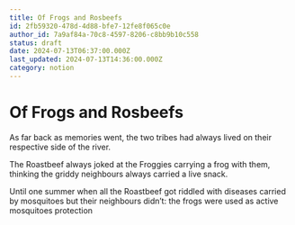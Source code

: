 ```yaml
---
title: Of Frogs and Rosbeefs
id: 2fb59320-478d-4d88-bfe7-12fe8f065c0e
author_id: 7a9af84a-70c8-4597-8206-c8bb9b10c558
status: draft
date: 2024-07-13T06:37:00.000Z
last_updated: 2024-07-13T14:36:00.000Z
category: notion
---
```


# Of Frogs and Rosbeefs


As far back as memories went, the two tribes had always lived on their respective side of the river. 

The Roastbeef always joked at the Froggies carrying a frog with them, thinking the griddy neighbours always carried a live snack.

Until one summer when all the Roastbeef got riddled with diseases carried by mosquitoes but their neighbours didn’t: the frogs were used as active mosquitoes protection


